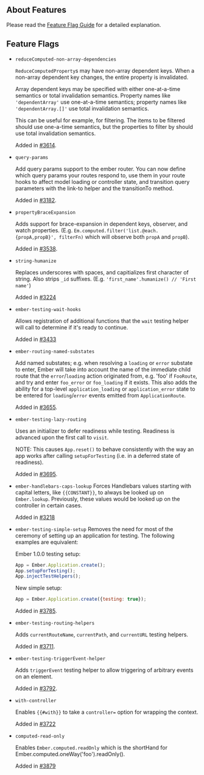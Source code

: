 ## About Features

Please read the [Feature Flag Guide](http://emberjs.com/guides/configuring-ember/feature-flags/)
for a detailed explanation.

## Feature Flags

* `reduceComputed-non-array-dependencies`

  `ReduceComputedProperty`s may have non-array dependent keys.  When a non-array
  dependent key changes, the entire property is invalidated.

  Array dependent keys may be specified with either one-at-a-time semantics or
  total invalidation semantics.  Property names like `'dependentArray'` use
  one-at-a-time semantics; property names like `'dependentArray.[]'` use total
  invalidation semantics.

  This can be useful for example, for filtering.  The items to be filtered
  should use one-a-time semantics, but the properties to filter by should use
  total invalidation semantics.

  Added in [#3614](https://github.com/emberjs/ember.js/pull/3614).

* `query-params`

  Add query params support to the ember router. You can now define which query
  params your routes respond to, use them in your route hooks to affect model
  loading or controller state, and transition query parameters with the link-to
  helper and the transitionTo method.

  Added in [#3182](https://github.com/emberjs/ember.js/pull/3182).
* `propertyBraceExpansion`

  Adds support for brace-expansion in dependent keys, observer, and watch properties.
  (E.g. `Em.computed.filter('list.@each.{propA,propB}', filterFn)` which will observe both
  `propA` and `propB`).

  Added in [#3538](https://github.com/emberjs/ember.js/pull/3538).
* `string-humanize`

  Replaces underscores with spaces, and capitializes first character of string.
  Also strips `_id` suffixes. (E.g. `'first_name'.humanize() // 'First name'`)

  Added in [#3224](https://github.com/emberjs/ember.js/pull/3224)
* `ember-testing-wait-hooks`

  Allows registration of additional functions that the `wait` testing helper
  will call to determine if it's ready to continue.

  Added in [#3433](https://github.com/emberjs/ember.js/pull/3433)
* `ember-routing-named-substates`

  Add named substates; e.g. when resolving a `loading` or `error`
  substate to enter, Ember will take into account the name of the
  immediate child route that the `error`/`loading` action originated
  from, e.g. 'foo' if `FooRoute`, and try and enter `foo_error` or
  `foo_loading` if it exists. This also adds the ability for a
  top-level `application_loading` or `application_error` state to
  be entered for `loading`/`error` events emitted from
  `ApplicationRoute`.

  Added in [#3655](https://github.com/emberjs/ember.js/pull/3655).

* `ember-testing-lazy-routing`

  Uses an initializer to defer readiness while testing. Readiness is advanced upon the first
  call to `visit`.

  NOTE: This causes `App.reset()` to behave consistently with the way an app works after calling
  `setupForTesting` (i.e. in a deferred state of readiness).

  Added in [#3695](https://github.com/emberjs/ember.js/pull/3695).

* `ember-handlebars-caps-lookup`
  Forces Handlebars values starting with capital letters, like `{{CONSTANT}}`,
  to always be looked up on `Ember.lookup`. Previously, these values would be
  looked up on the controller in certain cases.

  Added in [#3218](https://github.com/emberjs/ember.js/pull/3218)

* `ember-testing-simple-setup`
  Removes the need for most of the ceremony of setting up an application for testing. The following
  examples are equivalent:

  Ember 1.0.0 testing setup:

  ```javascript
  App = Ember.Application.create();
  App.setupForTesting();
  App.injectTestHelpers();
  ```

  New simple setup:

  ```javascript
  App = Ember.Application.create({testing: true});
  ```

  Added in [#3785](https://github.com/emberjs/ember.js/pull/3785).

* `ember-testing-routing-helpers`

  Adds `currentRouteName`, `currentPath`, and `currentURL` testing helpers.

  Added in [#3711](https://github.com/emberjs/ember.js/pull/3711).

* `ember-testing-triggerEvent-helper`

  Adds `triggerEvent` testing helper to allow triggering of arbitrary events on an
  element.

  Added in [#3792](https://github.com/emberjs/ember.js/pull/3792).

* `with-controller`

  Enables `{{#with}}` to take a `controller=` option for wrapping the context.

  Added in [#3722](https://github.com/emberjs/ember.js/pull/3722)


* `computed-read-only`

  Enables `Ember.computed.readOnly` which is the shortHand for
Ember.computed.oneWay('foo').readOnly().

  Added in [#3879](https://github.com/emberjs/ember.js/pull/3879)
